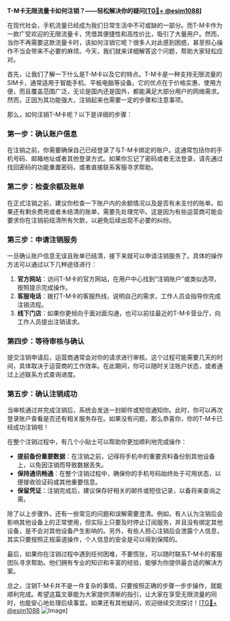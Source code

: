 **T-M卡无限流量卡如何注销？——轻松解决你的疑问[[TG💪+ @esim1088](https://t.me/s/esim1088)]**

在现代社会，手机流量已经成为我们日常生活中不可或缺的一部分。而T-M卡作为一款广受欢迎的无限流量卡，凭借其便捷性和高性价比，吸引了大量用户。然而，当你不再需要这款流量卡时，该如何注销它呢？很多人对此感到困惑，甚至担心操作不当会带来不必要的麻烦。今天，我们就来详细解答这个问题，帮助大家轻松应对。

首先，让我们了解一下什么是T-M卡以及它的特点。T-M卡是一种支持无限流量的SIM卡，通常适用于智能手机、平板电脑等设备。它的优点在于价格实惠、使用方便，而且覆盖范围广泛，无论是国内还是国外，都能满足大部分用户的网络需求。然而，正因为其功能强大，注销起来也需要一定的步骤和注意事项。

那么，如何注销T-M卡呢？以下是详细的步骤：

### 第一步：确认账户信息
在注销之前，你需要确保自己已经登录了与T-M卡绑定的账户。这通常包括你的手机号码、邮箱地址或者其他登录方式。如果你忘记了密码或者无法登录，请先通过找回密码的功能重置密码，或者直接联系客服寻求帮助。

### 第二步：检查余额及账单
在正式注销之前，建议你检查一下账户内的余额情况以及是否有未支付的账单。如果还有剩余费用或者未结清的账单，需要先处理完毕。这是因为有些运营商可能会要求你在注销前结清所有欠款，以避免后续出现不必要的纠纷。

### 第三步：申请注销服务
一旦确认账户信息无误且账单已结清，接下来就可以申请注销服务了。具体的操作方法可以通过以下几种途径进行：
1. **官方网站**：访问T-M卡的官方网站，在用户中心找到“注销账户”或类似选项，按照提示完成操作。
2. **客服电话**：拨打T-M卡的客服热线，说明自己的需求，工作人员会指导你完成注销流程。
3. **线下门店**：如果你更倾向于面对面沟通，也可以前往最近的T-M卡营业厅，向工作人员提出注销请求。

### 第四步：等待审核与确认
提交注销申请后，运营商通常会对你的请求进行审核。这个过程可能需要几天的时间，具体取决于运营商的工作效率。在此期间，你可以随时关注账户状态，或者通过上述联系方式查询进度。

### 第五步：确认注销成功
当审核通过并完成注销后，系统会发送一封邮件或短信通知你。此时，你可以再次登录账户查看是否还有相关服务存在。如果没有问题，那么恭喜你，你的T-M卡已经成功注销啦！

在整个注销过程中，有几个小贴士可以帮助你更加顺利地完成操作：
- **提前备份重要数据**：在注销之前，记得将手机中的重要资料备份到其他设备上，以免因注销而导致数据丢失。
- **保持通讯畅通**：在整个注销过程中，确保你的手机号码始终处于可用状态，以便接收验证码或其他重要信息。
- **保留凭证**：注销完成后，建议保存好相关的邮件或短信记录，以备将来查询之需。

除了以上步骤外，还有一些常见的问题和误解需要澄清。例如，有人认为注销后会影响其他设备上的正常使用，但实际上只要及时停止订阅服务，并且没有绑定其他设备，是不会对其他设备产生影响的。另外，有些人担心注销后会泄露个人信息，其实只要按照正规渠道操作，个人信息的安全是可以得到保障的。

最后，如果你在注销过程中遇到任何困难，不要慌张，可以随时联系T-M卡的客服团队寻求帮助。他们拥有专业的知识和丰富的经验，能够为你提供最合适的解决方案。

总之，注销T-M卡并不是一件复杂的事情，只要按照正确的步骤一步步操作，就能顺利完成。希望这篇文章能为大家提供清晰的指引，让大家在享受无限流量的同时，也能安心地处理后续事宜。如果还有其他疑问，欢迎继续交流探讨！[[TG💪+ @esim1088](https://t.me/s/esim1088) ![Image](https://i.postimg.cc/4NQfJmqS/Snipaste-2025-05-13-00-14-12.png)]